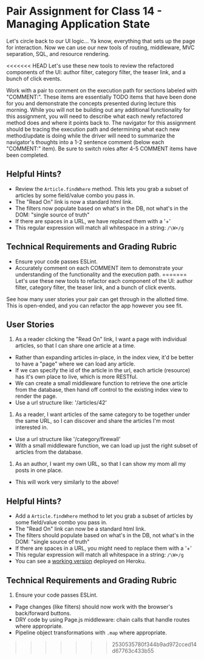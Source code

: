 # Pair Assignment for Class 14 - Managing Application State

Let's circle back to our UI logic... Ya know, everything that sets up the page for interaction. Now we can use our new tools of routing, middleware, MVC separation, SQL, and resource rendering.

<<<<<<< HEAD
Let's use these new tools to review the refactored components of the UI: author filter, category filter, the teaser link, and a bunch of click events.

Work with a pair to comment on the execution path for sections labeled with "COMMENT:".  These items are essentially TODO items that have been done for you and demonstrate the concepts presented during lecture this morning.  While you will not be building out any additional functionality for this assignment, you will need to describe what each newly refactored method does and where it points back to.  The navigator for this assignment should be tracing the execution path and determining what each new method/update is doing while the driver will need to summarize the navigator's thoughts into a 1-2 sentence comment (below each "COMMENT:" item).  Be sure to switch roles after 4-5 COMMENT items have been completed.

## Helpful Hints?
 - Review the `Article.findWhere` method.  This lets you grab a subset of articles by some field/value combo you pass in.
 - The "Read On" link is now a standard html link.
 - The filters now populate based on what's in the DB, not what's in the DOM: "single source of truth"
 - If there are spaces in a URL, we have replaced them with a '+'
 - This regular expression will match all whitespace in a string: `/\W+/g`

## Technical Requirements and Grading Rubric
 - Ensure your code passes ESLint.
 - Accurately comment on each COMMENT item to demonstrate your understanding of the functionality and the execution path.
=======
Let's use these new tools to refactor each component of the UI: author filter, category filter, the teaser link, and a bunch of click events.

See how many user stories your pair can get through in the allotted time. This is open-ended, and you can refactor the app however you see fit.

## User Stories
 1. As a reader clicking the "Read On" link, I want a page with individual articles, so that I can share one article at a time.
  - Rather than expanding articles in-place, in the index view, it'd be better to have a "page" where we can load any article.
  - If we can specify the id of the article in the url, each article (resource) has it's own place to live, which is more RESTful.
  - We can create a small middleware function to retrieve the one article from the database, then hand off control to the existing index view to render the page.
  - Use a url structure like: '/articles/42'
 1. As a reader, I want articles of the same category to be together under the same URL, so I can discover and share the articles I'm most interested in.
  - Use a url structure like '/category/firewall'
  - With a small middleware function, we can load up just the right subset of articles from the database.
 1. As an author, I want my own URL, so that I can show my mom all my posts in one place.
  - This will work very similarly to the above!

## Helpful Hints?
 - Add a `Article.findWhere` method to let you grab a subset of articles by some field/value combo you pass in.
 - The "Read On" link can now be a standard html link.
 - The filters should populate based on what's in the DB, not what's in the DOM: "single source of truth"
 - If there are spaces in a URL, you might need to replace them with a '+'
 - This regular expression will match all whitespace in a string: `/\W+/g`
 - You can see a [working version](https://mvc-blog.herokuapp.com/category/matrix) deployed on Heroku.

## Technical Requirements and Grading Rubric
 1. Ensure your code passes ESLint.
 - Page changes (like filters) should now work with the browser's back/forward buttons.
 - DRY code by using Page.js middleware: chain calls that handle routes where appropriate.
 - Pipeline object transformations with `.map` where appropriate.
>>>>>>> 2530535780f344b9ad972cced14d67763c433b55
